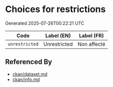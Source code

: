 # Choices for restrictions

Generated 2025-07-26T00:22:21 UTC

| Code | Label (EN) | Label (FR) |
|------|------------|------------|
| `unrestricted` | Unrestricted | Non affecté |


## Referenced By

- [ckan/dataset.md](../ckan/dataset.md)
- [ckan/info.md](../ckan/info.md)
